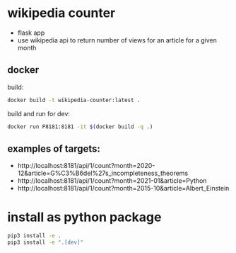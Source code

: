 # wikipedia counter

* flask app
* use wikipedia api to return number of views for an article for a given month


## docker

build:

```bash
docker build -t wikipedia-counter:latest .
```

build and run for dev:

```bash
docker run P8181:8181 -it $(docker build -q .)
```


## examples of targets:

- http://localhost:8181/api/1/count?month=2020-12&article=G%C3%B6del%27s_incompleteness_theorems
- http://localhost:8181/api/1/count?month=2021-01&article=Python 
- http://localhost:8181/api/1/count?month=2015-10&article=Albert_Einstein


# install as python package

```bash
pip3 install -e .
pip3 install -e ".[dev]"
```
